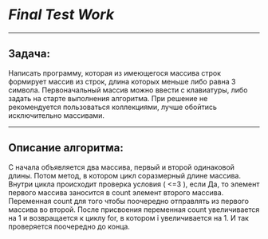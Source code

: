 # ___Final Test Work___

___

## __Задача:__

Написать программу, которая из имеющегося массива строк формирует массив из строк, длина которых меньше либо равна 3 символа. Первоначальный массив можно ввести с клавиатуры, либо задать на старте выполнения алгоритма. При решение не рекомендуется пользоваться коллекциями, лучше обойтись исключительно массивами.
___

## __Описание алгоритма:__

С начала объявляется два массива, первый и вторoй одинаковой длины. Потом метод, в котором цикл соразмерный длине массива. Внутри цикла происходит проверка условия ( <=3 ), если Да, то элемент первого массива заносится в count элемент второго массива. Переменная count для того чтобы поочередно отправлять из первого массива во второй. После присвоения переменная count увеличивается на 1 и возвращается к циклу for, в котором i увеличивается на 1. И так проверяется поочередно до конца.
